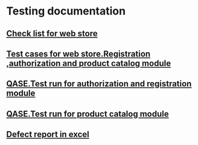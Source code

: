 # Testing documentation 
## [Check list for web store](https://docs.google.com/spreadsheets/d/1gqMMX3pFnfclO3O-AkQ8Abn8ClHoi8S-TJJrM171omc/edit?usp=sharing)
## [Test cases for web store.Registration ,authorization and product catalog module](https://app.qase.io/project/G8?author=224)
## [QASE.Test run for authorization and registration module](https://github.com/usernastyagaranina/Testing-documentation/blob/main/G8-Test%2Brun%2B2024_08_26.pdf)
## [QASE.Test run for product catalog module](https://github.com/usernastyagaranina/Testing-documentation/blob/main/G8-Test%2Brun%2B2024_08_24-2.pdf)
## [Defect report in excel](https://github.com/usernastyagaranina/Testing-documentation/blob/main/Задачи-2.xlsx)
